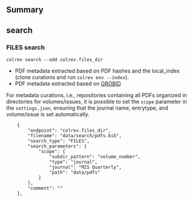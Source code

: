 ## Summary

## search

### FILES  search

```
colrev search --add colrev.files_dir
```

- PDF metadata extracted based on PDF hashes and the local_index (clone curations and run `colrev env --index`).
- PDF metadata extracted based on [GROBID](https://github.com/kermitt2/grobid)


For metadata curations, i.e., repositories containing all PDFs organized in directories for volumes/issues, it is possible to set the `scope` parameter in the `settings.json`, ensuring that the journal name, entrytype, and volume/issue is set automatically.

```
    {
        "endpoint": "colrev.files_dir",
        "filename": "data/search/pdfs.bib",
        "search_type": "FILES",
        "search_parameters": {
            "scope": {
                "subdir_pattern": "volume_number",
                "type": "journal",
                "journal": "MIS Quarterly",
                "path": "data/pdfs"
            }
        },
        "comment": ""
    },
```

<!-- ## Links -->
